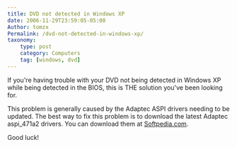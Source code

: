 ```yaml
---
title: DVD not detected in Windows XP
date: 2006-11-29T23:59:05-05:00
Author: tomzx
Permalink: /dvd-not-detected-in-windows-xp/
taxonomy:
    type: post
    category: Computers
    tag: [windows, dvd]
---
```


If you're having trouble with your DVD not being detected in Windows XP while being detected in the BIOS, this is THE solution you've been looking for.

This problem is generally caused by the Adaptec ASPI drivers needing to be updated. The best way to fix this problem is to download the latest Adaptec aspi_471a2 drivers. You can download them at [Softpedia.com][1].

Good luck!

 [1]: http://drivers.softpedia.com/get/Other-DRIVERS-TOOLS/Others/Adaptec-ASPI-Driver-v472.shtml
